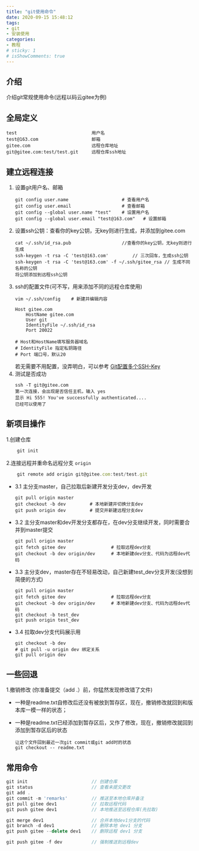 ```yaml
---
title: "git使用命令"
date: 2020-09-15 15:48:12
tags: 
- git
- 安装使用
categories:
- 教程
# sticky: 1
# isShowComments: true
---
```


## 介绍
介绍git常规使用命令(远程以码云gitee为例)
## 全局定义
```
test  							用户名
test@163.com					邮箱
gitee.com						远程仓库地址
git@gitee.com:test/test.git		远程仓库ssh地址
```

## 建立远程连接
1. 设置git用户名、邮箱
    ```
    git config user.name                    # 查看用户名
    git config user.email                   # 查看邮箱
    git config --global user.name "test"    # 设置用户名
    git config --global user.email "test@163.com"   # 设置邮箱
    ```
2. 设置ssh公钥：查看你的key公钥，无key则进行生成，并添加到gitee.com
	```
	cat ~/.ssh/id_rsa.pub    				//查看你的key公钥，无key则进行生成
	ssh-keygen -t rsa -C 'test@163.com'			// 三次回车，生成ssh公钥
	ssh-keygen -t rsa -C 'test@163.com' -f ~/.ssh/gitee_rsa	// 生成不同名称的公钥
	将公钥添加到远程ssh公钥
	```
2. ssh的配置文件(可不写，用来添加不同的远程仓库使用)
	```
	vim ~/.ssh/config    # 新建并编辑内容

	Host gitee.com
		HostName gitee.com
		User git
		IdentityFile ~/.ssh/id_rsa
		Port 20022
	
	# Host和HostName填写服务器域名
	# IdentityFile 指定私钥路径
	# Port 端口号，默认20
	```
	若无需要不用配置，没弄明白，可以参考 [Git配置多个SSH-Key](https://gitee.com/help/articles/4229#article-header1)
3. 测试是否成功
	```
	ssh -T git@gitee.com
	第一次连接，会出现是否信任主机，输入 yes
	显示 Hi 555! You've successfully authenticated....
	已经可以使用了
## 新项目操作

1.创建仓库
```javascript
	git init
```
2.连接远程并重命名远程分支 `origin`
```javascript
	git remote add origin git@gitee.com:test/test.git
```
- 3.1 主分支master，自己拉取后新建开发分支dev，dev开发
	```
	git pull origin master
	git checkout -b dev         # 本地新建并切换分支dev
	git push origin dev         # 提交并新建远程分支dev  
	```
- 3.2 主分支master和dev开发分支都存在，在dev分支继续开发，同时需要合并到master提交
	```
	git pull origin master
	git fetch gitee dev                 # 拉取远程dev分支
	git checkout -b dev origin/dev      # 本地新建dev分支、代码为远程dev代码
	```
- 3.3 主分支dev，master存在不轻易改动，自己新建test_dev分支开发(没想到简便的方式)
  	```
  	git pull origin master
	git fetch gitee dev                 # 拉取远程dev分支
	git checkout -b dev origin/dev      # 本地新建dev分支、代码为远程dev代码
	git checkout -b test_dev
	git push origin test_dev
  	```
- 3.4 拉取dev分支代码展示用
  ```
  git checkout -b dev
  # git pull -u origin dev 绑定关系
  git pull origin dev
  ```


## 一些回退
1.撤销修改 (你准备提交（add .）前，你猛然发现修改错了文件)
 * 一种是readme.txt自修改后还没有被放到暂存区，现在，撤销修改就回到和版本库一模一样的状态；

 * 一种是readme.txt已经添加到暂存区后，又作了修改，现在，撤销修改就回到添加到暂存区后的状态
	```
	让这个文件回到最近一次git commit或git add时的状态
	git checkout -- readme.txt
	```

## 常用命令
```javascript
git init  						// 创建仓库
git status						// 查看未提交更改
git add .						
git commit -m 'remarks'			// 推送至本地仓库并备注
git pull gitee dev1				// 拉取远程代码
git push gitee dev1				// 本地推送至远程仓库(先拉取)

git merge dev1					// 合并本地dev1分支的代码
git branch -d dev1				// 删除本地 dev1 分支
git push gitee --delete dev1	// 删除远程 dev1 分支

git push gitee -f dev  			// 强制推送到远程dev
```

